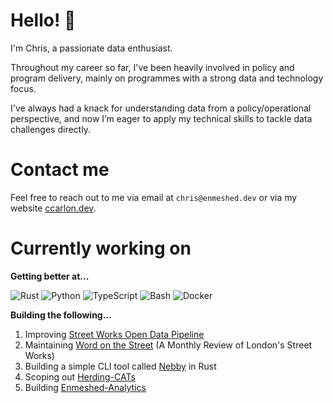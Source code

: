 # Hello! 👋

I'm Chris, a passionate data enthusiast.

Throughout my career so far, I've been heavily involved in policy and program delivery, mainly on programmes with a strong data and technology focus.

I've always had a knack for understanding data from a policy/operational perspective, and now I’m eager to apply my technical skills to tackle data challenges directly.

# Contact me

Feel free to reach out to me via email at `chris@enmeshed.dev` or via my website [ccarlon.dev](https://www.ccarlon.dev).

# Currently working on

**Getting better at...**

![Rust](https://img.shields.io/badge/Rust-000000?style=for-the-badge&logo=rust&logoColor=white)
![Python](https://img.shields.io/badge/Python-3776AB?style=for-the-badge&logo=python&logoColor=white)
![TypeScript](https://img.shields.io/badge/TypeScript-007ACC?style=for-the-badge&logo=typescript&logoColor=white)
![Bash](https://img.shields.io/badge/Bash-4EAA25?style=for-the-badge&logo=gnu-bash&logoColor=white)
![Docker](https://img.shields.io/badge/Docker-2496ED?style=for-the-badge&logo=docker&logoColor=white)

**Building the following...**

1. Improving [Street Works Open Data Pipeline](https://github.com/CHRISCARLON/Open-Street-Works-Data-Pipeline)
2. Maintaining [Word on the Street](https://word-on-the-street.evidence.app) (A Monthly Review of London's Street Works)
3. Building a simple CLI tool called [Nebby](https://github.com/CHRISCARLON/nebby) in Rust
4. Scoping out [Herding-CATs](https://github.com/CHRISCARLON/Herding-CATs)
5. Building [Enmeshed-Analytics](https://www.enmeshed.dev)

